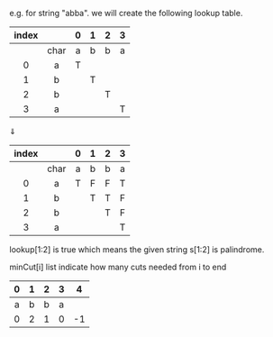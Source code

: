 
e.g. for string "abba". we will create the following lookup table.


| index |       |   0   |   1   |   2   |   3   |
| :---: | :---: | :---: | :---: | :---: | :---: |
|       | char  |   a   |   b   |   b   |   a   |
|   0   |   a   |   T   |       |       |       |
|   1   |   b   |       |   T   |       |       |
|   2   |   b   |       |       |   T   |       |
|   3   |   a   |       |       |       |   T   |

$\Downarrow$

| index |       |   0   |   1   |   2   |   3   |
| :---: | :---: | :---: | :---: | :---: | :---: |
|       | char  |   a   |   b   |   b   |   a   |
|   0   |   a   |   T   |   F   |   F   |   T   |
|   1   |   b   |       |   T   |   T   |   F   |
|   2   |   b   |       |       |   T   |   F   |
|   3   |   a   |       |       |       |   T   |



lookup[1:2] is true which means the given string s[1:2] is palindrome.

minCut[i] list indicate how many cuts needed from i to end

|   0   |   1   |   2   |   3   | 4   |
| :---: | :---: | :---: | :---: | --- |
|   a   |   b   |   b   |   a   |     |
|   0   |   2   |   1   |   0   | -1  |
